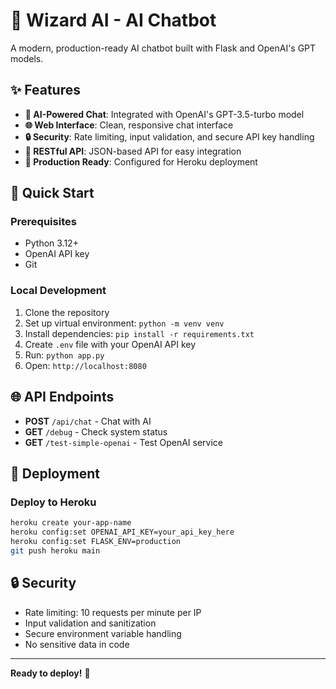 # 🤖 Wizard AI - AI Chatbot

A modern, production-ready AI chatbot built with Flask and OpenAI's GPT models.

## ✨ Features

- **🤖 AI-Powered Chat**: Integrated with OpenAI's GPT-3.5-turbo model
- **🌐 Web Interface**: Clean, responsive chat interface
- **🔒 Security**: Rate limiting, input validation, and secure API key handling
- **📱 RESTful API**: JSON-based API for easy integration
- **🚀 Production Ready**: Configured for Heroku deployment

## 🚀 Quick Start

### Prerequisites
- Python 3.12+
- OpenAI API key
- Git

### Local Development
1. Clone the repository
2. Set up virtual environment: `python -m venv venv`
3. Install dependencies: `pip install -r requirements.txt`
4. Create `.env` file with your OpenAI API key
5. Run: `python app.py`
6. Open: `http://localhost:8080`

## 🌐 API Endpoints

- **POST** `/api/chat` - Chat with AI
- **GET** `/debug` - Check system status
- **GET** `/test-simple-openai` - Test OpenAI service

## 🚀 Deployment

### Deploy to Heroku
```bash
heroku create your-app-name
heroku config:set OPENAI_API_KEY=your_api_key_here
heroku config:set FLASK_ENV=production
git push heroku main
```

## 🔒 Security

- Rate limiting: 10 requests per minute per IP
- Input validation and sanitization
- Secure environment variable handling
- No sensitive data in code

---

**Ready to deploy!** 🚀
